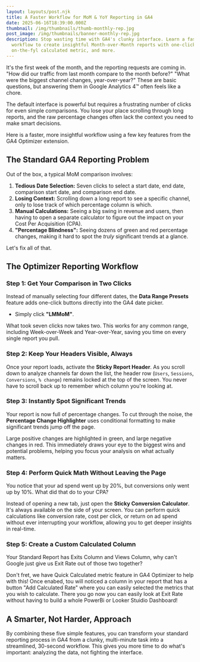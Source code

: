 ```yaml
---
layout: layouts/post.njk
title: A Faster Workflow for MoM & YoY Reporting in GA4
date: 2025-06-16T18:39:00.000Z
thumbnail: /img/thumbnails/thumb-monthly-rep.jpg
post_image: /img/thumbnails/banner-monthly-rep.jpg
description: Stop wasting time with GA4's clunky interface. Learn a faster
  workflow to create insightful Month-over-Month reports with one-click presets,
  on-the-fyl calculated metric, and more.
---
```

It's the first week of the month, and the reporting requests are coming in. "How did our traffic from last month compare to the month before?" "What were the biggest channel changes, year-over-year?" These are basic questions, but answering them in Google Analytics 4™ often feels like a chore.

The default interface is powerful but requires a frustrating number of clicks for even simple comparisons. You lose your place scrolling through long reports, and the raw percentage changes often lack the context you need to make smart decisions.

Here is a faster, more insightful workflow using a few key features from the GA4 Optimizer extension.

## The Standard GA4 Reporting Problem

Out of the box, a typical MoM comparison involves:

1. **Tedious Date Selection:** Seven clicks to select a start date, end date, comparison start date, and comparison end date.
2. **Losing Context:** Scrolling down a long report to see a specific channel, only to lose track of which percentage column is which.
3. **Manual Calculations:** Seeing a big swing in revenue and users, then having to open a separate calculator to figure out the impact on your Cost Per Acquisition (CPA).
4. **"Percentage Blindness":** Seeing dozens of green and red percentage changes, making it hard to spot the *truly* significant trends at a glance.

Let's fix all of that.

## The Optimizer Reporting Workflow

### Step 1: Get Your Comparison in Two Clicks

Instead of manually selecting four different dates, the **Data Range Presets** feature adds one-click buttons directly into the GA4 date picker.

* Simply click **"LMMoM"**.

What took seven clicks now takes two. This works for any common range, including Week-over-Week and Year-over-Year, saving you time on every single report you pull.

### Step 2: Keep Your Headers Visible, Always

Once your report loads, activate the **Sticky Report Header**. As you scroll down to analyze channels far down the list, the header row (`Users`, `Sessions`, `Conversions`, `% change`) remains locked at the top of the screen. You never have to scroll back up to remember which column you're looking at.

### Step 3: Instantly Spot Significant Trends

Your report is now full of percentage changes. To cut through the noise, the **Percentage Change Highlighter** uses conditional formatting to make significant trends jump off the page.

Large positive changes are highlighted in green, and large negative changes in red. This immediately draws your eye to the biggest wins and potential problems, helping you focus your analysis on what actually matters.

### Step 4: Perform Quick Math Without Leaving the Page

You notice that your ad spend went up by 20%, but conversions only went up by 10%. What did that do to your CPA?

Instead of opening a new tab, just open the **Sticky Conversion Calculator**. It's always available on the side of your screen. You can perform quick calculations like conversion rate, cost per click, or return on ad spend without ever interrupting your workflow, allowing you to get deeper insights in real-time.

### Step 5: Create a Custom Calculated Column

Your Standard Report has Exits Column and Views Column, why can't Google just give us Exit Rate out of those two together? 

Don't fret, we have Quick Calculated metric feature in GA4 Optimizer to help with this! Once enabed, tou will noticed a column in your report that has a button "Add Calculated Rate" where you can easily selected the metrics that you wish to calculate.  There you go now you can easily look at Exit Rate without having to build a whole PowerBi or Looker Stuidio Dashboard!

## A Smarter, Not Harder, Approach

By combining these five simple features, you can transform your standard reporting process in GA4 from a clunky, multi-minute task into a streamlined, 30-second workflow. This gives you more time to do what's important: analyzing the data, not fighting the interface.
